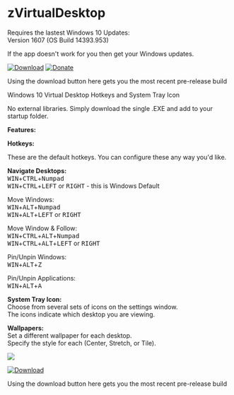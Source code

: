 # zVirtualDesktop

Requires the lastest Windows 10 Updates:  
Version 1607 (OS Build 14393.953)  

If the app doesn't work for you then get your Windows updates.


[![Download](https://github.com/mzomparelli/zVirtualDesktop/blob/master/download.png?raw=true)](https://github.com/mzomparelli/zVirtualDesktop/blob/master/zVirtualDesktop/bin/Release/zVirtualDesktop.zip?raw=true)
[![Donate](https://github.com/mzomparelli/zVirtualDesktop/blob/master/Donate1.png?raw=true)](https://www.paypal.me/MichaelZomparelli/)

Using the download button here gets you the most recent pre-release build

Windows 10 Virtual Desktop Hotkeys and System Tray Icon

No external libraries. Simply download the single .EXE and add to your startup folder.

__Features:__

__Hotkeys:__

These are the default hotkeys. You can configure these any way you'd like.

__Navigate Desktops:__  
<kbd>WIN</kbd>+<kbd>CTRL</kbd>+<kbd>Numpad</kbd>  
<kbd>WIN</kbd>+<kbd>CTRL</kbd>+<kbd>LEFT</kbd> or <kbd>RIGHT</kbd> - this is Windows Default

Move Windows:  
<kbd>WIN</kbd>+<kbd>ALT</kbd>+<kbd>Numpad</kbd>  
<kbd>WIN</kbd>+<kbd>ALT</kbd>+<kbd>LEFT</kbd> or <kbd>RIGHT</kbd>

Move Window & Follow:  
<kbd>WIN</kbd>+<kbd>CTRL</kbd>+<kbd>ALT</kbd>+<kbd>Numpad</kbd>  
<kbd>WIN</kbd>+<kbd>CTRL</kbd>+<kbd>ALT</kbd>+<kbd>LEFT</kbd> or <kbd>RIGHT</kbd>

Pin/Unpin Windows:  
<kbd>WIN</kbd>+<kbd>ALT</kbd>+<kbd>Z</kbd>

Pin/Unpin Applications:  
<kbd>WIN</kbd>+<kbd>ALT</kbd>+<kbd>A</kbd>

__System Tray Icon:__  
Choose from several sets of icons on the settings window.  
The icons indicate which desktop you are viewing.

__Wallpapers:__  
Set a different wallpaper for each desktop.  
Specify the style for each (Center, Stretch, or Tile).



![](https://github.com/mzomparelli/zVirtualDesktop/blob/master/Screenshot.png?raw=true)

[![Download](https://github.com/mzomparelli/zVirtualDesktop/blob/master/download.png?raw=true)](https://github.com/mzomparelli/zVirtualDesktop/blob/master/zVirtualDesktop/bin/Release/zVirtualDesktop.zip?raw=true)

Using the download button here gets you the most recent pre-release build
